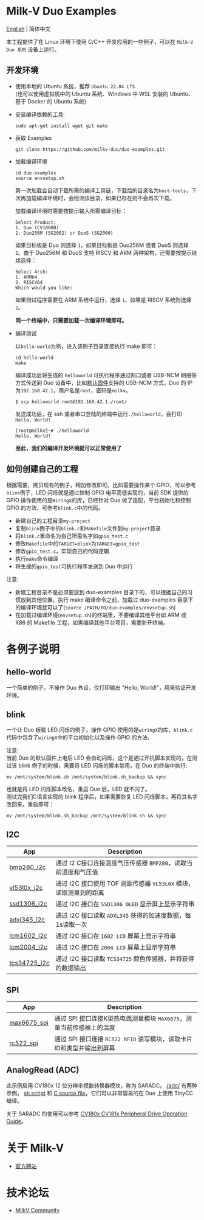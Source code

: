 
# Milk-V Duo Examples
[English](./README.md) | 简体中文

本工程提供了在 Linux 环境下使用 C/C++ 开发应用的一些例子，可以在 `Milk-V Duo 系列` 设备上运行。

## 开发环境

- 使用本地的 Ubuntu 系统，推荐 `Ubuntu 22.04 LTS`
  <br>
  (也可以使用虚拟机中的 Ubuntu 系统、Windows 中 WSL 安装的 Ubuntu、基于 Docker 的 Ubuntu 系统)

- 安装编译依赖的工具:
  ```
  sudo apt-get install wget git make
  ```

- 获取 Examples
  ```
  git clone https://github.com/milkv-duo/duo-examples.git
  ```

- 加载编译环境
  ```
  cd duo-examples
  source envsetup.sh
  ```
  第一次加载会自动下载所需的编译工具链，下载后的目录名为`host-tools`，下次再加载编译环境时，会检测该目录，如果已存在则不会再次下载。

  加载编译环境时需要按提示输入所需编译目标：
  ```
  Select Product:
  1. Duo (CV1800B)
  2. Duo256M (SG2002) or DuoS (SG2000)
  ```
  如果目标板是 Duo 则选择 `1`，如果目标板是 Duo256M 或者 DuoS 则选择 `2`。由于 Duo256M 和 DuoS 支持 RISCV 和 ARM 两种架构，还需要按提示继续选择：
  ```
  Select Arch:
  1. ARM64
  2. RISCV64
  Which would you like:
  ```
  如果测试程序需要在 ARM 系统中运行，选择 `1`，如果是 RISCV 系统则选择 `2`。

  **同一个终端中，只需要加载一次编译环境即可。**

- 编译测试

  以`hello-world`为例，进入该例子目录直接执行 make 即可：
  ```
  cd hello-world
  make
  ```
  编译成功后将生成的 `helloworld` 可执行程序通过网口或者 USB-NCM 网络等方式传送到 Duo 设备中，比如[默认固件](https://github.com/milkv-duo/duo-buildroot-sdk/releases)支持的 USB-NCM 方式，Duo 的 IP 为`192.168.42.1`，用户名是`root`，密码是`milkv`。
  ```
  $ scp helloworld root@192.168.42.1:/root/
  ```
  发送成功后，在 ssh 或者串口登陆的终端中运行`./helloworld`，会打印`Hello, World!`
  ```
  [root@milkv]~# ./helloworld
  Hello, World!
  ```
  **至此，我们的编译开发环境就可以正常使用了**

## 如何创建自己的工程

根据需要，拷贝现有的例子，稍加修改即可。比如需要操作某个 GPIO，可以参考`blink`例子，LED 闪烁就是通过控制 GPIO 电平高低实现的，当前 SDK 提供的 GPIO 操作使用的是`WiringX`的库，已经针对 Duo 做了适配，平台初始化和控制 GPIO 的方法，可参考`blink.c`中的代码。

- 新建自己的工程目录`my-project`
- 复制`blink`例子中的`blink.c`和`Makefile`文件到`my-project`目录
- 将`blink.c`重命名为自己所需名字如`gpio_test.c`
- 修改`Makefile`中的`TARGET=blink`为`TARGET=gpio_test`
- 修改`gpio_test.c`，实现自己的代码逻辑
- 执行`make`命令编译
- 将生成的`gpio_test`可执行程序发送到 Duo 中运行

注意:
- 新建工程目录不是必须要放到 duo-examples 目录下的，可以根据自己的习惯放到其他位置，执行 make 编译命令之前，加载过 duo-examples 目录下的编译环境就可以了(`source /PATH/TO/duo-examples/envsetup.sh`)
- 在加载过编译环境(`envsetup.sh`)的终端里，不要编译其他平台如 ARM 或 X86 的 Makefile 工程，如需编译其他平台项目，需要新开终端。

# 各例子说明

## hello-world

一个简单的例子，不操作 Duo 外设，仅打印输出 "Hello, World!"，用来验证开发环境。

## blink

一个让 Duo 板载 LED 闪烁的例子，操作 GPIO 使用的是`wiringX`的库，`blink.c`代码中包含了`wiringX`中的平台初始化以及操作 GPIO 的方法。

注意:
<br>
当前 Duo 的默认固件上电后 LED 会自动闪烁，这个是通过开机脚本实现的，在测试该 blink 例子的时候，需要将 LED 闪烁的脚本禁用，在 Duo 的终端中执行:
```
mv /mnt/system/blink.sh /mnt/system/blink.sh_backup && sync
```
也就是将 LED 闪烁脚本改名，重启 Duo 后，LED 就不闪了。
<br>
测试完我们C语言实现的 blink 程序后，如果需要恢复 LED 闪烁脚本，再将其名字改回来，重启即可：
```
mv /mnt/system/blink.sh_backup /mnt/system/blink.sh && sync
```

## I2C

App|Description
---|---
[bmp280_i2c](i2c/bmp280_i2c) | 通过 I2 C接口连接温度气压传感器 `BMP280`，读取当前温度和气压值
[vl53l0x_i2c](i2c/vl53l0x_i2c) | 通过 I2C 接口使用 TOF 测距传感器 `VL53L0X` 模块，读取测量到的距离
[ssd1306_i2c](i2c/ssd1306_i2c) | 通过 I2C 接口在 `SSD1306 OLED` 显示屏上显示字符串
[adxl345_i2c](i2c/adxl345_i2c) | 通过 I2C 接口读取 `ADXL345` 获得的加速度数据，每1s读取一次
[lcm1602_i2c](i2c/lcm1602_i2c) | 通过 I2C 接口在 `1602 LCD` 屏幕上显示字符串
[lcm2004_i2c](i2c/lcm2004_i2c) | 通过 I2C 接口在 `2004 LCD` 屏幕上显示字符串
[tcs34725_i2c](i2c/tcs34725_i2c) | 通过 I2C 接口读取 `TCS34725` 颜色传感器，并将获得的数据输出

## SPI

App|Description
---|---
[max6675_spi](spi/max6675_spi) | 通过 SPI 接口连接K型热电偶测量模块 `MAX6675`，测量当前传感器上的温度
[rc522_spi](spi/rc522_spi) | 通过 SPI 接口连接 `RC522 RFID` 读写模块，读取卡片ID和类型并输出到屏幕

## AnalogRead (ADC)

此示例启用 CV180x 12 位分辨率模数转换器模块，称为 SARADC。 [/adc/](/adc) 有两种示例， [sh script](adc/adcRead.sh) 和 [C source file](adc/adcRead.c)，它们可以非常容易的在 Duo 上使用 TinyCC 编译。

关于 SARADC 的使用可以参考 [CV180x CV181x Peripheral Drive Operation Guide](adc/PeripheralDriverOperationGuide_en.pdf)。

# 关于 Milk-V

- [官方网站](https://milkv.io/)

# 技术论坛

- [MilkV Community](https://community.milkv.io/)
